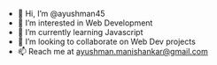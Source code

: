 - 👋 Hi, I’m @ayushman45
- 👀 I’m interested in Web Development
- 🌱 I’m currently learning Javascript
- 💞️ I’m looking to collaborate on Web Dev projects
- 📫 Reach me at ayushman.manishankar@gmail.com

<!---
ayushman45/ayushman45 is a ✨ special ✨ repository because its `README.md` (this file) appears on your GitHub profile.
You can click the Preview link to take a look at your changes.
--->
